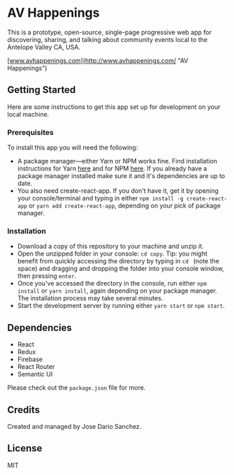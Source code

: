 # AV Happenings

This is a prototype, open-source, single-page progressive web app for discovering, sharing, and talking about community events local to the Antelope Valley CA, USA.

[www.avhappenings.com](http://www.avhappenings.com/ "AV Happenings")

## Getting Started

Here are some instructions to get this app set up for development on your local machine.

### Prerequisites

To install this app you will need the following:

* A package manager—either Yarn or NPM works fine. Find installation instructions for Yarn [here](https://yarnpkg.com/lang/en/docs/install/) and for NPM [here](https://www.npmjs.com/get-npm). If you already have a package manager installed make sure it and it's dependencies are up to date.
* You also need create-react-app. If you don't have it, get it by opening your console/terminal and typing in either `npm install -g create-react-app` or `yarn add create-react-app`, depending on your pick of package manager.

### Installation

* Download a copy of this repository to your machine and unzip it.
* Open the unzipped folder in your console: `cd copy`. Tip: you might benefit from quickly accessing the directory by typing in `cd ` (note the space) and dragging and dropping the folder into your console window, then pressing `enter`.
* Once you've accessed the directory in the console, run either `npm install` or `yarn install`, again depending on your package manager. The installation process may take several minutes.
* Start the development server by running either `yarn start` or `npm start`.

## Dependencies
* React
* Redux
* Firebase
* React Router
* Semantic UI

Please check out the `package.json` file for more.

## Credits

Created and managed by Jose Dario Sanchez.

## License

MIT
